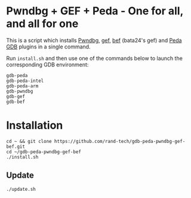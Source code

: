 # Pwndbg + GEF + Peda - One for all, and all for one

This is a script which installs [Pwndbg](https://github.com/pwndbg/pwndbg), [gef](https://github.com/hugsy/gef), [bef](https://github.com/bata24/gef) (bata24's gef) and [Peda GDB](https://github.com/longld/peda) plugins in a single command.

Run `install.sh` and then use one of the commands below to launch the corresponding GDB environment:

```
gdb-peda
gdb-peda-intel
gdb-peda-arm
gdb-pwndbg
gdb-gef
gdb-bef
```

# Installation

```
cd ~ && git clone https://github.com/rand-tech/gdb-peda-pwndbg-gef-bef.git
cd ~/gdb-peda-pwndbg-gef-bef
./install.sh
```

## Update

```
./update.sh
```
